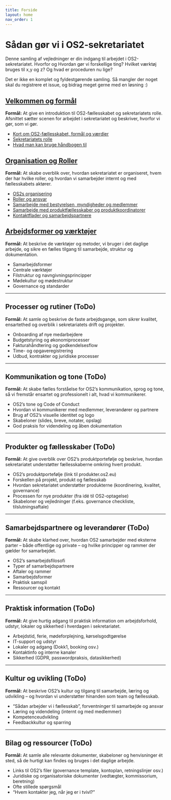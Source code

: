 ```yaml
---
title: Forside
layout: home
nav_order: 1
---
```


# Sådan gør vi i OS2-sekretariatet

Denne samling af vejledninger er din indgang til arbejdet i OS2-sekretariatet. Hvorfor og Hvordan gør vi forskellige ting? Hvilket værktøj bruges til x,y og z? Og hvad er proceduren nu lige?

Det er ikke en komplet og fyldestgørende samling. Så mangler der noget skal du registrere et issue, og bidrag meget gerne med en løsning :)


## [Velkommen og formål](./docs/welcome_and_purpose)

**Formål:** At give en introduktion til OS2-fællesskabet og sekretariatets rolle. Afsnittet sætter scenen for arbejdet i sekretariatet og beskriver, hvorfor vi gør, som vi gør.

- [Kort om OS2-fællesskabet, formål og værdier](./docs/welcome_and_purpose#formaal)
- [Sekretariatets rolle](./docs/welcome_and_purpose.md#rolle)
- [Hvad man kan bruge håndbogen til](./docs/welcome_and_purpose#haandbog)


## [Organisation og Roller](./docs/organisation_and_roles)

**Formål:** At skabe overblik over, hvordan sekretariatet er organiseret, hvem der har hvilke roller, og hvordan vi samarbejder internt og med fællesskabets aktører.

- [OS2s organisering](./docs/organisation_and_roles#organisering)
- [Roller og ansvar](./docs/organisation_and_roles#roller)
- [Samarbejde med bestyrelsen, myndigheder og medlemmer](./docs/organisation_and_roles#samarbejde)
- [Samarbejde med produktfællesskaber og produktkoordinatorer](./docs/organisation_and_roles#samarbejde2)
- [Kontaktflader og samarbejdspartnere](./docs/organisation_and_roles#kontaktflader)


## [Arbejdsformer og værktøjer](./docs/workflow_and_tools)

**Formål:** At beskrive de værktøjer og metoder, vi bruger i det daglige arbejde, og sikre en fælles tilgang til samarbejde, struktur og dokumentation.

- Samarbejdsformer
- Centrale værktøjer
- Filstruktur og navngivningsprincipper
- Mødekultur og mødestruktur
- Governance og standarder

---

## Processer og rutiner (ToDo)

**Formål:** At samle og beskrive de faste arbejdsgange, som sikrer kvalitet, ensartethed og overblik i sekretariatets drift og projekter.

- Onboarding af nye medarbejdere
- Budgetstyring og økonomiprocesser
- Fakturahåndtering og godkendelsesflow
- Time- og opgaveregistrering
- Udbud, kontrakter og juridiske processer

---

## Kommunikation og tone (ToDo)

**Formål:** At skabe fælles forståelse for OS2’s kommunikation, sprog og tone, så vi fremstår ensartet og professionelt i alt, hvad vi kommunikerer.

- OS2’s tone og Code of Conduct
- Hvordan vi kommunikerer med medlemmer, leverandører og partnere
- Brug af OS2’s visuelle identitet og logo
- Skabeloner (slides, breve, notater, opslag)
- God praksis for videndeling og åben dokumentation

---

## Produkter og fællesskaber (ToDo)

**Formål:** At give overblik over OS2’s produktportefølje og beskrive, hvordan sekretariatet understøtter fællesskaberne omkring hvert produkt.

- OS2’s produktportefølje (link til produkter.os2.eu)
- Forskellen på projekt, produkt og fællesskab
- Hvordan sekretariatet understøtter produkterne (koordinering, kvalitet, governance)
- Processen for nye produkter (fra idé til OS2-optagelse)
- Skabeloner og vejledninger (f.eks. governance checkliste, tilslutningsaftale)

---

## Samarbejdspartnere og leverandører (ToDo)

**Formål:** At skabe klarhed over, hvordan OS2 samarbejder med eksterne parter – både offentlige og private – og hvilke principper og rammer der gælder for samarbejdet.

- OS2’s samarbejdsfilosofi  
- Typer af samarbejdspartnere  
- Aftaler og rammer  
- Samarbejdsformer  
- Praktisk samspil  
- Ressourcer og kontakt

---

## Praktisk information (ToDo)

**Formål:** At give hurtig adgang til praktisk information om arbejdsforhold, udstyr, lokaler og sikkerhed i hverdagen i sekretariatet.

- Arbejdstid, ferie, mødeforplejning, kørselsgodtgørelse
- IT-support og udstyr
- Lokaler og adgang (Dokk1, booking osv.)
- Kontaktinfo og interne kanaler
- Sikkerhed (GDPR, passwordpraksis, datasikkerhed)

---

## Kultur og uvikling (ToDo)

**Formål:** At beskrive OS2’s kultur og tilgang til samarbejde, læring og udvikling – og hvordan vi understøtter hinanden som team og fællesskab.

- “Sådan arbejder vi i fællesskab”, forventninger til samarbejde og ansvar
- Læring og videndeling (internt og med medlemmer)
- Kompetenceudvikling
- Feedbackkultur og sparring

---

## Bilag og ressourcer (ToDo)

**Formål:** At samle alle relevante dokumenter, skabeloner og henvisninger ét sted, så de hurtigt kan findes og bruges i det daglige arbejde.

- Links til OS2’s filer (governance template, kontoplan, retningslinjer osv.)
- Juridiske og organisatoriske dokumenter (vedtægter, kommissorium, beretning)
- Ofte stillede spørgsmål
- “Hvem kontakter jeg, når jeg er i tvivl?”
